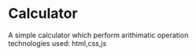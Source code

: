 # Calculator
A simple calculator  which perform  arithimatic operation 
<br>
technologies used: html,css,js
